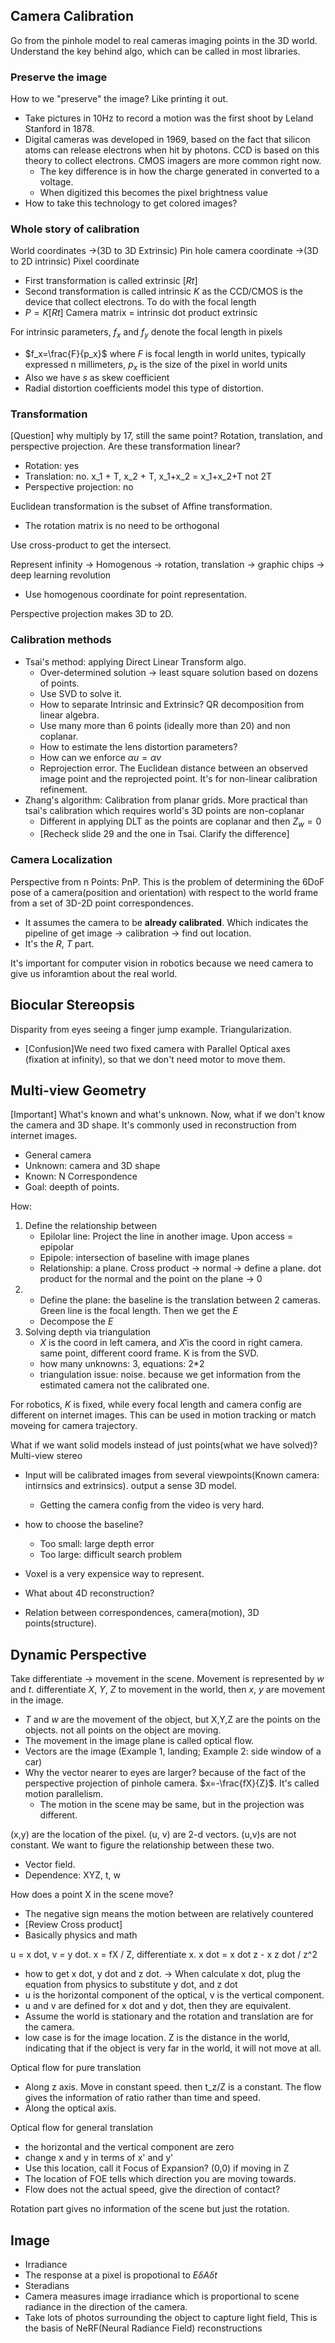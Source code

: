 ## Camera Calibration
Go from the pinhole model to real cameras imaging points in the 3D world. Understand the key behind algo, which can be called in most libraries.

### Preserve the image
How to we "preserve" the image? Like printing it out.
* Take pictures in 10Hz to record a motion was the first shoot by Leland Stanford in 1878.
* Digital cameras was developed in 1969, based on the fact that silicon atoms can release electrons when hit by photons. CCD is based on this theory to collect electrons. CMOS imagers are more common right now.
  * The key difference is in how the charge generated in converted to a voltage.
  * When digitized this becomes the pixel brightness value
* How to take this technology to get colored images?

### Whole story of calibration
World coordinates ->(3D to 3D Extrinsic) Pin hole camera coordinate ->(3D to 2D intrinsic) Pixel coordinate
* First transformation is called extrinsic $[R t]$
* Second transformation is called intrinsic $K$ as the CCD/CMOS is the device that collect electrons. To do with the focal length
* $P=K[R t]$ Camera matrix = intrinsic dot product extrinsic

For intrinsic parameters, $f_x$ and $f_y$ denote the focal length in pixels
* $f_x=\frac{F}{p_x}$ where $F$ is focal length in world unites, typically expressed n millimeters, $p_x$ is the size of the pixel in world units
* Also we have $s$ as skew coefficient
* Radial distortion coefficients model this type of distortion.

### Transformation
[Question] why multiply by 17, still the same point?
Rotation, translation, and perspective projection. Are these transformation linear?
* Rotation: yes
* Translation: no. x_1 + T, x_2 + T, x_1+x_2 = x_1+x_2+T not 2T
* Perspective projection: no

Euclidean transformation is the subset of Affine transformation.
* The rotation matrix is no need to be orthogonal

Use cross-product to get the intersect.

Represent infinity -> Homogenous -> rotation, translation -> graphic chips -> deep learning revolution
* Use homogenous coordinate for point representation.

Perspective projection makes 3D to 2D.

### Calibration methods
* Tsai's method: applying Direct Linear Transform algo. 
  * Over-determined solution -> least square solution based on dozens of points. 
  * Use SVD to solve it.
  * How to separate Intrinsic and Extrinsic? QR decomposition from linear algebra.
  * Use many more than 6 points (ideally more than 20) and non coplanar.
  * How to estimate the lens distortion parameters?
  * How can we enforce $\alpha{u}=\alpha{v}$
  * Reprojection error. The Euclidean distance between an observed image point and the reprojected point. It's for non-linear calibration refinement.
* Zhang's algorithm: Calibration from planar grids. More practical than tsai's calibration which requires world's 3D points are non-coplanar
  * Different in applying DLT as the points are coplanar and then $Z_w=0$
  * [Recheck slide 29 and the one in Tsai. Clarify the difference]

### Camera Localization
Perspective from n Points: PnP. This is the problem of determining the 6DoF pose of a camera(position and orientation) with respect to the world frame from a set of 3D-2D point correspondences.
* It assumes the camera to be **already calibrated**. Which indicates the pipeline of get image -> calibration -> find out location.
* It's the $R$, $T$ part.

It's important for computer vision in robotics because we need camera to give us inforamtion about the real world.


## Biocular Stereopsis
Disparity from eyes seeing a finger jump example. Triangularization.
* [Confusion]We need two fixed camera with Parallel Optical axes (fixation at infinity), so that we don't need motor to move them.


## Multi-view Geometry
[Important] What's known and what's unknown. Now, what if we don't know the camera and 3D shape. It's commonly used in reconstruction from internet images.
* General camera
* Unknown: camera and 3D shape
* Known: N Correspondence
* Goal: deepth of points.

How:
1. Define the relationship between
   * Epilolar line: Project the line in another image. Upon access = epipolar
   * Epipole: intersection of baseline with image planes
   * Relationship: a plane. Cross product -> normal -> define a plane. dot product for the normal and the point on the plane -> 0
2. 
   * Define the plane: the baseline is the translation between 2 cameras. Green line is the focal length. Then we get the $E$
   * Decompose the $E$
3. Solving depth via triangulation
   * $X$ is the coord in left camera, and $X'$is the coord in right camera. same point, different coord frame. K is from the SVD.
   * how many unknowns: 3, equations: 2*2
   * triangulation issue: noise. because we get information from the estimated camera not the calibrated one.

For robotics, $K$ is fixed, while every focal length and camera config are different on internet images. This can be used in motion tracking or match moveing for camera trajectory.

What if we want solid models instead of just points(what we have solved)? Multi-view stereo
* Input will be calibrated images from several viewpoints(Known camera: intirnsics and extrinsics). output a sense 3D model.
  * Getting the camera config from the video is very hard.
* how to choose the baseline?
  * Too small: large depth error
  * Too large: difficult search problem

* Voxel is a very expensice way to represent.
* What about 4D reconstruction?
* Relation between correspondences, camera(motion), 3D points(structure).

## Dynamic Perspective
Take differentiate -> movement in the scene. Movement is represented by $w$ and $t$. differentiate $X$, $Y$, $Z$ to movement in the world, then $x$, $y$ are movement in the image.
* $T$ and $w$ are the movement of the object, but X,Y,Z are the points on the objects. not all points on the object are moving.
* The movement in the image  plane is called optical flow.
* Vectors are the image (Example 1, landing; Example 2: side window of a car)
* Why the vector nearer to eyes are larger? because of the fact of the perspective projection of pinhole camera. $x=-\frac{fX}{Z}$. It's called motion parallelism.
  * The motion in the scene may be same, but in the projection was different.

(x,y) are the location of the pixel. (u, v) are 2-d vectors. (u,v)s are not constant. We want to figure the relationship between these two.
* Vector field.
* Dependence: XYZ, t, w

How does a point X in the scene move?
* The negative sign means the motion between are relatively countered
* [Review Cross product]
* Basically physics and math

u = x dot, v = y dot. x = fX / Z, differentiate x. x dot = x dot z - x z dot / z^2
* how to get x dot, y dot and z dot. -> When calculate x dot, plug the equation from physics to substitute y dot, and z dot
* u is the horizontal component of the optical, v is the vertical component.
* u and v are defined for x dot and y dot, then they are equivalent.
* Assume the world is stationary and the rotation and translation are for the camera.
* low case is for the image location. Z is the distance in the world, indicating that if the object is very far in the world, it will not move at all.

Optical flow for pure translation
* Along z axis. Move in constant speed. then t_z/Z is a constant. The flow gives the information of ratio rather than time and speed.
* Along the optical axis. 


Optical flow for general translation
* the horizontal and the vertical component are zero
* change x and y in terms of x' and y'
* Use this location, call it Focus of Expansion? (0,0) if moving in Z
* The location of FOE tells which direction you are moving towards.
* Flow does not the actual speed, give the direction of contact?

Rotation part gives no information of the scene but just the rotation.


## Image
* Irradiance
* The response at a pixel is propotional to $E\delta{A}\delta{t}$
* Steradians
* Camera measures image irradiance which is proportional to scene radiance in the direction of the camera.
* Take lots of photos surrounding the object to capture light field, This is the basis of NeRF(Neural Radiance Field) reconstructions
